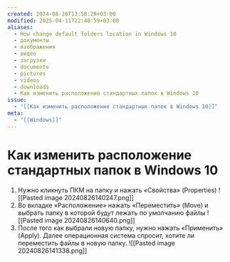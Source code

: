 ```yaml
---
created: 2024-08-26T13:58:29+03:00
modified: 2025-04-11T22:40:59+03:00
aliases:
  - How change default folders location in Windows 10
  - документы
  - изображения
  - видео
  - загрузки
  - documents
  - pictures
  - videos
  - downloads
  - Как изменить расположение стандартных папок в Windows 10
issue:
  - "[[Как изменить расположение стандартных папок в Windows 10]]"
meta:
  - "[[Windows]]"
---
```


# Как изменить расположение стандартных папок в Windows 10

 1. Нужно кликнуть ПКМ на папку и нажать «Свойства» (Properties) ![[Pasted image 20240826140247.png]]
 2. Во вкладке «Расположение» нажать «Переместить» (Move) и выбрать папку в которой будут лежать по умолчанию файлы ![[Pasted image 20240826140640.png]]
 3. После того как выбрали новую папку, нужно нажать «Применить» (Apply). Далее операционная система спросит, хотите ли переместить файлы в новую папку. ![[Pasted image 20240826141338.png]]
